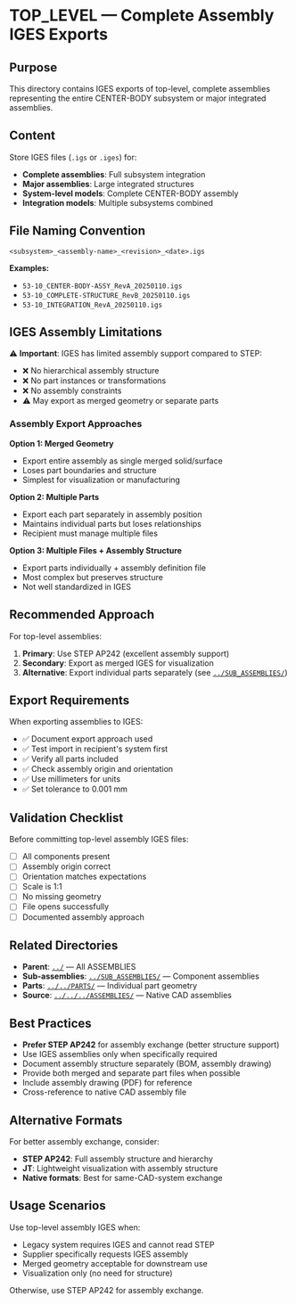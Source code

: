 # TOP_LEVEL — Complete Assembly IGES Exports

## Purpose

This directory contains IGES exports of top-level, complete assemblies representing the entire CENTER-BODY subsystem or major integrated assemblies.

## Content

Store IGES files (`.igs` or `.iges`) for:
- **Complete assemblies**: Full subsystem integration
- **Major assemblies**: Large integrated structures
- **System-level models**: Complete CENTER-BODY assembly
- **Integration models**: Multiple subsystems combined

## File Naming Convention

```
<subsystem>_<assembly-name>_<revision>_<date>.igs
```

**Examples:**
- `53-10_CENTER-BODY-ASSY_RevA_20250110.igs`
- `53-10_COMPLETE-STRUCTURE_RevB_20250110.igs`
- `53-10_INTEGRATION_RevA_20250110.igs`

## IGES Assembly Limitations

⚠️ **Important**: IGES has limited assembly support compared to STEP:
- ❌ No hierarchical assembly structure
- ❌ No part instances or transformations
- ❌ No assembly constraints
- ⚠️ May export as merged geometry or separate parts

### Assembly Export Approaches

**Option 1: Merged Geometry**
- Export entire assembly as single merged solid/surface
- Loses part boundaries and structure
- Simplest for visualization or manufacturing

**Option 2: Multiple Parts**
- Export each part separately in assembly position
- Maintains individual parts but loses relationships
- Recipient must manage multiple files

**Option 3: Multiple Files + Assembly Structure**
- Export parts individually + assembly definition file
- Most complex but preserves structure
- Not well standardized in IGES

## Recommended Approach

For top-level assemblies:
1. **Primary**: Use STEP AP242 (excellent assembly support)
2. **Secondary**: Export as merged IGES for visualization
3. **Alternative**: Export individual parts separately (see [`../SUB_ASSEMBLIES/`](../SUB_ASSEMBLIES/))

## Export Requirements

When exporting assemblies to IGES:
- ✅ Document export approach used
- ✅ Test import in recipient's system first
- ✅ Verify all parts included
- ✅ Check assembly origin and orientation
- ✅ Use millimeters for units
- ✅ Set tolerance to 0.001 mm

## Validation Checklist

Before committing top-level assembly IGES files:
- [ ] All components present
- [ ] Assembly origin correct
- [ ] Orientation matches expectations
- [ ] Scale is 1:1
- [ ] No missing geometry
- [ ] File opens successfully
- [ ] Documented assembly approach

## Related Directories

- **Parent**: [`../`](../) — All ASSEMBLIES
- **Sub-assemblies**: [`../SUB_ASSEMBLIES/`](../SUB_ASSEMBLIES/) — Component assemblies
- **Parts**: [`../../PARTS/`](../../PARTS/) — Individual part geometry
- **Source**: [`../../../ASSEMBLIES/`](../../../ASSEMBLIES/) — Native CAD assemblies

## Best Practices

- **Prefer STEP AP242** for assembly exchange (better structure support)
- Use IGES assemblies only when specifically required
- Document assembly structure separately (BOM, assembly drawing)
- Provide both merged and separate part files when possible
- Include assembly drawing (PDF) for reference
- Cross-reference to native CAD assembly file

## Alternative Formats

For better assembly exchange, consider:
- **STEP AP242**: Full assembly structure and hierarchy
- **JT**: Lightweight visualization with assembly structure
- **Native formats**: Best for same-CAD-system exchange

## Usage Scenarios

Use top-level assembly IGES when:
- Legacy system requires IGES and cannot read STEP
- Supplier specifically requests IGES assembly
- Merged geometry acceptable for downstream use
- Visualization only (no need for structure)

Otherwise, use STEP AP242 for assembly exchange.
